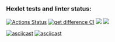 ### Hexlet tests and linter status:
[![Actions Status](https://github.com/manOpposite/frontend-project-lvl2/workflows/hexlet-check/badge.svg)](https://github.com/manOpposite/frontend-project-lvl2/actions)
[![get difference CI](https://github.com/manOpposite/frontend-project-lvl2/actions/workflows/action.yml/badge.svg)](https://github.com/manOpposite/frontend-project-lvl2/actions/workflows/action.yml)
<a href="https://codeclimate.com/github/manOpposite/frontend-project-lvl2/maintainability"><img src="https://api.codeclimate.com/v1/badges/2c328ff1e7f6022f8851/maintainability" /></a>
<a href="https://codeclimate.com/github/manOpposite/frontend-project-lvl2/test_coverage"><img src="https://api.codeclimate.com/v1/badges/2c328ff1e7f6022f8851/test_coverage" /></a>

[![asciicast](https://asciinema.org/a/YlO9shWWdkO6cayr7aVu8DIJH.svg)](https://asciinema.org/a/YlO9shWWdkO6cayr7aVu8DIJH)
[![asciicast](https://asciinema.org/a/1p4FQpTUxiXubDGiEIwplvqKF.svg)](https://asciinema.org/a/1p4FQpTUxiXubDGiEIwplvqKF)
